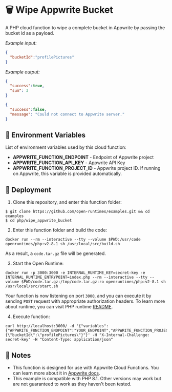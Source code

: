 # 🗑 Wipe Appwrite Bucket

A PHP cloud function to wipe a complete bucket in Appwrite by passing the bucket id as a payload.

_Example input:_

```json
{
  "bucketId":"profilePictures"
}
```

_Example output:_

```json
{
  "success":true,
  "sum": 3
}
```

```json
{
  "success":false,
  "message": "Could not connect to Appwrite server."
}
```

## 📝 Environment Variables

List of environment variables used by this cloud function:

- **APPWRITE_FUNCTION_ENDPOINT** - Endpoint of Appwrite project
- **APPWRITE_FUNCTION_API_KEY** - Appwrite API Key
- **APPWRITE_FUNCTION_PROJECT_ID** - Appwrite project ID. If running on Appwrite, this variable is provided automatically.

## 🚀 Deployment

1. Clone this repository, and enter this function folder:

```
$ git clone https://github.com/open-runtimes/examples.git && cd examples
$ cd php/wipe_appwrite_bucket
```

2. Enter this function folder and build the code:
```
docker run --rm --interactive --tty --volume $PWD:/usr/code openruntimes/php:v2-8.1 sh /usr/local/src/build.sh
```
As a result, a `code.tar.gz` file will be generated.

3. Start the Open Runtime:
```
docker run -p 3000:3000 -e INTERNAL_RUNTIME_KEY=secret-key -e INTERNAL_RUNTIME_ENTRYPOINT=index.php --rm --interactive --tty --volume $PWD/code.tar.gz:/tmp/code.tar.gz:ro openruntimes/php:v2-8.1 sh /usr/local/src/start.sh
```

Your function is now listening on port `3000`, and you can execute it by sending `POST` request with appropriate authorization headers. To learn more about runtime, you can visit PHP runtime [README](https://github.com/open-runtimes/open-runtimes/tree/main/runtimes/php-8.1).

4. Execute function:

```
curl http://localhost:3000/ -d '{"variables":{"APPWRITE_FUNCTION_ENDPOINT":"YOUR_ENDPOINT","APPWRITE_FUNCTION_PROJECT_ID":"YOUR_PROJECT_ID","APPWRITE_FUNCTION_API_KEY":"YOUR_API_KEY"},"payload":"{\"bucketId\":\"profilePictures\"}"}' -H "X-Internal-Challenge: secret-key" -H "Content-Type: application/json"
```

## 📝 Notes
 - This function is designed for use with Appwrite Cloud Functions. You can learn more about it in [Appwrite docs](https://appwrite.io/docs/functions).
 - This example is compatible with PHP 8.1. Other versions may work but are not guaranteed to work as they haven't been tested.